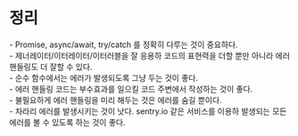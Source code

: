 <h1>정리</h1>
- Promise, async/await, try/catch 를 정확히 다루는 것이 중요하다.<br>
- 제너레이터/이터레이터/이터러블을 잘 응용하 코드의 표현력을 더할 뿐만 아니라 에러 핸들링도 더 잘할 수 있다.<br>
- 순수 함수에서는 에러가 발생되도록 그냥 두는 것이 좋다.<br>
- 에러 핸들링 코드는 부수효과를 일으킬 코드 주변에서 작성하는 것이 좋다.<br>
- 불필요하게 에러 핸들링을 미리 해두는 것은 에러를 숨길 뿐이다.<br>
- 차라리 에러를 발생시키는 것이 낫다. sentry.io 같은 서비스를 이용하 발생되는 모든 에러를 볼 수 있도록 하는 것이 좋다.<br>